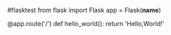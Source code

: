 #flasktest
from flask import Flask
app = Flask(__name__)


@app.route('/') 
def hello_world():
    return 'Hello,World!'
